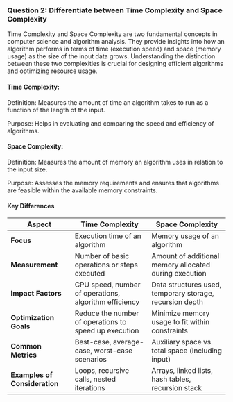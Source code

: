 ### Question 2: Differentiate between Time Complexity and Space Complexity 

Time Complexity and Space Complexity are two fundamental concepts in computer science and algorithm analysis. 
They provide insights into how an algorithm performs in terms of time (execution speed) and space (memory usage) as the size of the input data grows. 
Understanding the distinction between these two complexities is crucial for designing efficient algorithms and optimizing resource usage.

#### Time Complexity:
Definition: Measures the amount of time an algorithm takes to run as a function of the length of the input.

Purpose: Helps in evaluating and comparing the speed and efficiency of algorithms.

#### Space Complexity:
Definition: Measures the amount of memory an algorithm uses in relation to the input size.

Purpose: Assesses the memory requirements and ensures that algorithms are feasible within the available memory constraints.

#### Key Differences

| **Aspect**                   | **Time Complexity**                                         | **Space Complexity**                                         |
|------------------------------|-------------------------------------------------------------|--------------------------------------------------------------|
| **Focus**                    | Execution time of an algorithm                              | Memory usage of an algorithm                                 |
| **Measurement**              | Number of basic operations or steps executed               | Amount of additional memory allocated during execution       |
| **Impact Factors**           | CPU speed, number of operations, algorithm efficiency      | Data structures used, temporary storage, recursion depth    |
| **Optimization Goals**       | Reduce the number of operations to speed up execution       | Minimize memory usage to fit within constraints              |
| **Common Metrics**           | Best-case, average-case, worst-case scenarios              | Auxiliary space vs. total space (including input)           |
| **Examples of Consideration**| Loops, recursive calls, nested iterations                   | Arrays, linked lists, hash tables, recursion stack          |
